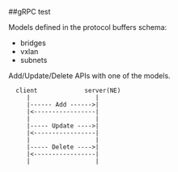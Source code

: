 ##gRPC test

Models defined in the protocol buffers schema:
- bridges
- vxlan
- subnets

Add/Update/Delete APIs with one of the models.

```
  client             server(NE)
     |                  |
     |------ Add ------>|
     |<-----------------|
     |                  |
     |----- Update ---->|
     |<-----------------|
     |                  |
     |----- Delete ---->|
     |<-----------------|
     |                  |
```

